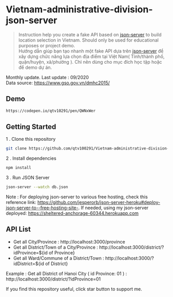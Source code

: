 # Vietnam-administrative-division-json-server

> Instruction help you create a fake API based on [json-server](https://github.com/typicode/json-server) to build location selection in Vietnam. Should only be used for educational purposes or project demo.\
> Hướng dẫn giúp bạn tạo nhanh một fake API dựa trên [json-server](https://github.com/typicode/json-server) để xây dựng chức năng lựa chọn địa điểm tại Việt Nam( Tỉnh/thành phố, quận/huyện, xã/phường ). Chỉ nên dùng cho mục đích học tập hoặc để demo dự án.

Monthly update. Last update : 09/2020\
Data source: https://www.gso.gov.vn/dmhc2015/
## Demo

```bash
https://codepen.io/qtv10291/pen/QWNxWer
```
## Getting Started

1 . Clone this repository

```bash
git clone https://github.com/qtv100291/Vietnam-administrative-division-json-server.git
```
2 . Install dependencies

```bash
npm install
```
3 . Run JSON Server

```bash
json-server --watch db.json
```
Note : For deploying json-server to various free hosting, check this reference link:
https://github.com/jesperorb/json-server-heroku#deploy-json-server-to--free-hosting-site-. If needed, using my json-server deployed: https://sheltered-anchorage-60344.herokuapp.com
## API List

- Get all City/Province : http://localhost:3000/province
- Get all District/Town of a City/Province : http://localhost:3000/district/?idProvince=${id of Province}
- Get all Ward/Commune of a District/Town : http://localhost:3000/?idDistrict=${id of District}

Example : Get all District of Hanoi City ( id Province: 01 ) : http://localhost:3000/district/?idProvince=01

If you find this repository useful, click star button to support me.




